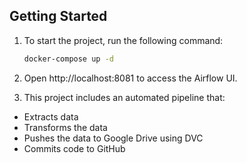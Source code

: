 ## Getting Started

1. To start the project, run the following command:

   ```bash
   docker-compose up -d
   ```

2. Open http://localhost:8081 to access the Airflow UI.

3. This project includes an automated pipeline that:

- Extracts data
- Transforms the data
- Pushes the data to Google Drive using DVC
- Commits code to GitHub
